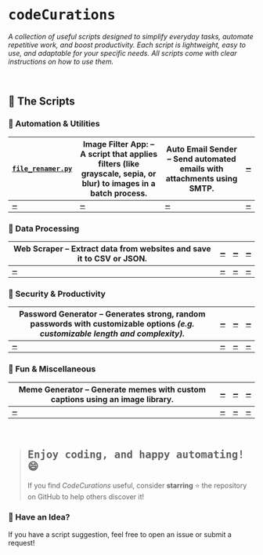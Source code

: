 # <samp>codeCurations</samp>
_A collection of useful scripts designed to simplify everyday tasks, automate repetitive work, and boost productivity. Each script is lightweight, easy to use, and adaptable for your specific needs. All scripts come with clear instructions on how to use them._

<br>

## 📜 The Scripts

### 🔹 Automation & Utilities
| [`file_renamer.py`](scripts/file-renamer) | Image Filter App: – A script that applies filters (like grayscale, sepia, or blur) to images in a batch process. | Auto Email Sender – Send automated emails with attachments using SMTP. | [`➖️`](#) |
|---|---|---|---|
| [`➖️`](#) | [`➖️`](#) | [`➖️`](#) | [`➖️`](#) |

### 🔹 Data Processing
| Web Scraper – Extract data from websites and save it to CSV or JSON. | [`➖️`](#) | [`➖️`](#) | [`➖️`](#) |
|---|---|---|---|
| [`➖️`](#) | [`➖️`](#) | [`➖️`](#) | [`➖️`](#) |

### 🔹 Security & Productivity
| Password Generator – Generates strong, random passwords with customizable options *(e.g. customizable length and complexity).* | [`➖️`](#) | [`➖️`](#) | [`➖️`](#) |
|---|---|---|---|
| [`➖️`](#) | [`➖️`](#) | [`➖️`](#) | [`➖️`](#) |

### 🔹 Fun & Miscellaneous
| Meme Generator – Generate memes with custom captions using an image library. | [`➖️`](#) | [`➖️`](#) | [`➖️`](#) |
|---|---|---|---|
| [`➖️`](#) | [`➖️`](#) | [`➖️`](#) | [`➖️`](#) |

<br>

> ## <samp>Enjoy coding, and happy automating!😄</samp>
> If you find *CodeCurations* useful, consider **starring** ⭐ the repository on GitHub to help others discover it!

### 🎯 Have an Idea?
If you have a script suggestion, feel free to open an issue or submit a request!
